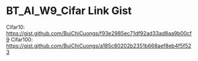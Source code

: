# BT_AI_W9_Cifar Link Gist
Cifar10: https://gist.github.com/BuiChiCuongs/f93e2985ec71df92ad33ad8aa9b00cf9
Cifar100: https://gist.github.com/BuiChiCuongs/a185c80202b2351b668aef8eb4f5f523
